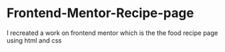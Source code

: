 # Frontend-Mentor-Recipe-page
I recreated a work on frontend mentor which is the the food recipe page using html and css
